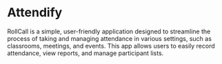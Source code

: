 # Attendify
RollCall is a simple, user-friendly application designed to streamline the process of taking and managing attendance in various settings, such as classrooms, meetings, and events. This app allows users to easily record attendance, view reports, and manage participant lists.
